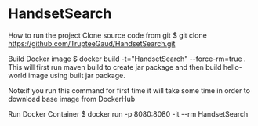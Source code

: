 # HandsetSearch

How to run the project
Clone source code from git
$  git clone https://github.com/TrupteeGaud/HandsetSearch.git

Build Docker image
$  docker build -t="HandsetSearch" --force-rm=true .
This will first run maven build to create jar package and then build hello-world image using built jar package.

Note:if you run this command for first time it will take some time in order to download base image from DockerHub

Run Docker Container
$ docker run -p 8080:8080 -it --rm HandsetSearch
